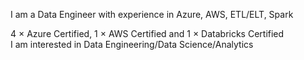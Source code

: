 I am a Data Engineer with experience in Azure, AWS, ETL/ELT, Spark <br/>

4 × Azure Certified, 1 × AWS Certified and 1 × Databricks Certified <br/>
I am interested in Data Engineering/Data Science/Analytics <br/>

<!--
**Neeraj060398/Neeraj060398** is a ✨ _special_ ✨ repository because its `README.md` (this file) appears on your GitHub profile.

Here are some ideas to get you started:

- 🔭 I’m currently working on ...
- 🌱 I’m currently learning ...
- 👯 I’m looking to collaborate on ...
- 🤔 I’m looking for help with ...
- 💬 Ask me about ...
- 📫 How to reach me: ...
- 😄 Pronouns: ...
- ⚡ Fun fact: ...
-->

